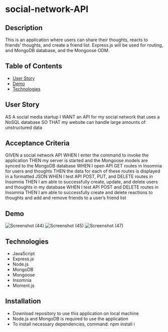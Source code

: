 # social-network-API

## Description
This is an application where users can share their thoughts, reacts to friends' thoughts, and create a friend list. Express.js will be used for routing, and MongoDB database, and the Mongoose ODM.

## Table of Contents
-  [User Story](#userstory)
-  [Demo](#demo)
-  [Technologies](#technologies)

## User Story
AS A social media startup
I WANT an API for my social network that uses a NoSQL database
SO THAT my website can handle large amounts of unstructured data

## Acceptance Criteria
GIVEN a social network API
WHEN I enter the command to invoke the application
THEN my server is started and the Mongoose models are synced to the MongoDB database
WHEN I open API GET routes in Insomnia for users and thoughts
THEN the data for each of these routes is displayed in a formatted JSON
WHEN I test API POST, PUT, and DELETE routes in Insomnia
THEN I am able to successfully create, update, and delete users and thoughts in my database
WHEN I test API POST and DELETE routes in Insomnia
THEN I am able to successfully create and delete reactions to thoughts and add and remove friends to a user’s friend list

## Demo
![Screenshot (44)](https://github.com/ant05man/social-network-API/assets/132954354/7a03c7e8-8471-4fd3-a8e4-44ad8c7d3940)
![Screenshot (45)](https://github.com/ant05man/social-network-API/assets/132954354/eb45dda4-a62c-4727-ac48-2220f474ece5)
![Screenshot (47)](https://github.com/ant05man/social-network-API/assets/132954354/0336bb1f-fe61-4def-9886-037b141a929a)

## Technologies
-  JavaScript
-  Express.js
-  Node.js
-  MongoDB
-  Mongoose
-  Insomnia
-  Moment.js

## Installation
-  Download repository to use this application on local machine
-  Node.js and MongoDB is required to use the application
-  To install necessary dependencies, command: npm install i
